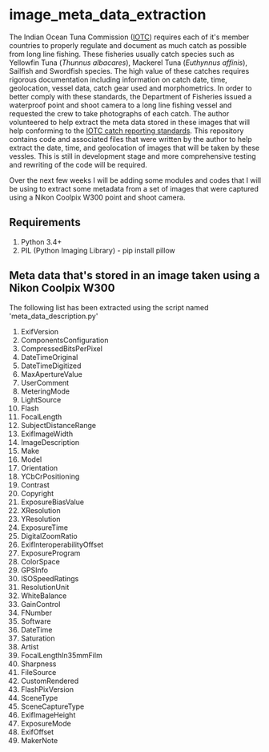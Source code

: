 # image_meta_data_extraction
The Indian Ocean Tuna Commission ([IOTC](http://www.iotc.org/)) requires each of it's member countries to properly regulate and document as much catch as possible from long line fishing. These fisheries usually catch species such as Yellowfin Tuna (*Thunnus albacares*), Mackerel Tuna (*Euthynnus affinis*), Sailfish and Swordfish species. The high value of these catches requires rigorous documentation including information on catch date, time, geolocation, vessel data, catch gear used and morphometrics.
In order to better comply with these standards, the Department of Fisheries issued a waterproof point and shoot camera to a long line fishing vessel and requested the crew to take photographs of each catch. The author volunteered to help extract the meta data stored in these images that will help conforming to the [IOTC catch reporting standards](http://iotc.org/sites/default/files/documents/data/Guidelines%20Data%20Reporting%20IOTC.pdf).
This repository contains code and associated files that were written by the author to help extract the date, time, and geolocation of images that will be taken by these vessles. This is still in development stage and more comprehensive testing and rewriting of the code will be required.

Over the next few weeks I will be adding some modules and codes that I will be using to extract some metadata from a set of images that were captured using a Nikon Coolpix W300 point and shoot camera.

## Requirements
1. Python 3.4+
2. PIL (Python Imaging Library) - pip install pillow

## Meta data that's stored in an image taken using a Nikon Coolpix W300
The following list has been extracted using the script named 'meta_data_description.py'
1. ExifVersion
2. ComponentsConfiguration
3. CompressedBitsPerPixel
4. DateTimeOriginal
5. DateTimeDigitized
6. MaxApertureValue
7. UserComment
8. MeteringMode
9. LightSource
10. Flash
11. FocalLength
12. SubjectDistanceRange
13. ExifImageWidth
14. ImageDescription
15. Make
16. Model
17. Orientation
18. YCbCrPositioning
19. Contrast
20. Copyright
21. ExposureBiasValue
22. XResolution
23. YResolution
24. ExposureTime
25. DigitalZoomRatio
26. ExifInteroperabilityOffset
27. ExposureProgram
28. ColorSpace
29. GPSInfo
30. ISOSpeedRatings
31. ResolutionUnit
32. WhiteBalance
33. GainControl
34. FNumber
35. Software
36. DateTime
37. Saturation
38. Artist
39. FocalLengthIn35mmFilm
40. Sharpness
41. FileSource
42. CustomRendered
43. FlashPixVersion
44. SceneType
45. SceneCaptureType
46. ExifImageHeight
47. ExposureMode
48. ExifOffset
49. MakerNote

